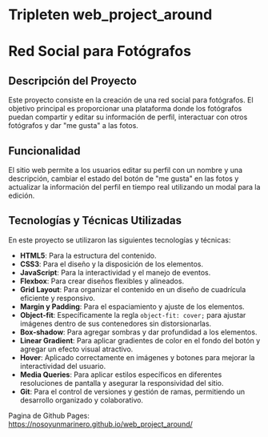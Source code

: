 # Tripleten web_project_around
# Red Social para Fotógrafos

## Descripción del Proyecto

Este proyecto consiste en la creación de una red social para fotógrafos. El objetivo principal es proporcionar una plataforma donde los fotógrafos puedan compartir y editar su información de perfil, interactuar con otros fotógrafos y dar "me gusta" a las fotos.

## Funcionalidad

El sitio web permite a los usuarios editar su perfil con un nombre y una descripción, cambiar el estado del botón de "me gusta" en las fotos y actualizar la información del perfil en tiempo real utilizando un modal para la edición.

## Tecnologías y Técnicas Utilizadas

En este proyecto se utilizaron las siguientes tecnologías y técnicas:

- **HTML5**: Para la estructura del contenido.
- **CSS3**: Para el diseño y la disposición de los elementos.
- **JavaScript**: Para la interactividad y el manejo de eventos.
- **Flexbox**: Para crear diseños flexibles y alineados.
- **Grid Layout**: Para organizar el contenido en un diseño de cuadrícula eficiente y responsivo.
- **Margin y Padding**: Para el espaciamiento y ajuste de los elementos.
- **Object-fit**: Específicamente la regla `object-fit: cover;` para ajustar imágenes dentro de sus contenedores sin distorsionarlas.
- **Box-shadow**: Para agregar sombras y dar profundidad a los elementos.
- **Linear Gradient**: Para aplicar gradientes de color en el fondo del botón y agregar un efecto visual atractivo.
- **Hover**: Aplicado correctamente en imágenes y botones para mejorar la interactividad del usuario.
- **Media Queries**: Para aplicar estilos específicos en diferentes resoluciones de pantalla y asegurar la responsividad del sitio.
- **Git**: Para el control de versiones y gestión de ramas, permitiendo un desarrollo organizado y colaborativo.


Pagina de Github Pages: https://nosoyunmarinero.github.io/web_project_around/
